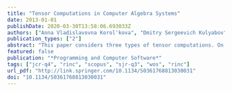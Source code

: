 ```yaml
---
title: "Tensor Computations in Computer Algebra Systems"
date: 2013-01-01
publishDate: 2020-03-30T13:58:06.693033Z
authors: ["Anna Vladislavovna Korol'kova", "Dmitry Sergeevich Kulyabov", "Leonid Antonovich Sevast'yanov"]
publication_types: ["2"]
abstract: "This paper considers three types of tensor computations. On their basis, we attempt to formulate criteria that must be satisfied by a computer algebra system dealing with tensors. We briefly overview the cur rent state of tensor computations in different computer algebra systems. The tensor computations are illustrated with appropriate examples implemented in specific systems: Cadabra and Maxima."
featured: false
publication: "*Programming and Computer Software*"
tags: ["jcr-q4", "rinc", "scopus", "sjr-q3", "wos", "rinc"]
url_pdf: "http://link.springer.com/10.1134/S0361768813030031"
doi: "10.1134/S0361768813030031"
---
```


